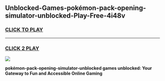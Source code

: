 
## Unblocked-Games-pokémon-pack-opening-simulator-unblocked-Play-Free-4i48v
<h3>
<a href="https://premium76.site?title=pokémon-pack-opening-simulator-unblocked&ref=23A">CLICK TO PLAY</a></h3>
<hr>

<h3>
<a href="https://premium76.site?title=pokémon-pack-opening-simulator-unblocked&ref=23A">CLICK 2 PLAY</a>
  
</h3>

<a href="https://premium76.site?title=pokémon-pack-opening-simulator-unblocked&ref=23A"><img src="https://clearcache.store/games.png"></a>


**pokémon-pack-opening-simulator-unblocked games unblocked: Your Gateway to Fun and Accessible Online Gaming**

